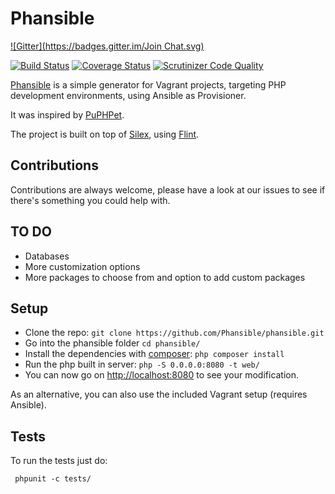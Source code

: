 # Phansible
[![Gitter](https://badges.gitter.im/Join Chat.svg)](https://gitter.im/phansible/phansible?utm_source=badge&utm_medium=badge&utm_campaign=pr-badge&utm_content=badge)

[![Build Status](https://travis-ci.org/Phansible/phansible.svg?branch=master)](https://travis-ci.org/Phansible/phansible)
[![Coverage Status](https://coveralls.io/repos/Phansible/phansible/badge.png)](https://coveralls.io/r/Phansible/phansible)
[![Scrutinizer Code Quality](https://scrutinizer-ci.com/g/Phansible/phansible/badges/quality-score.png?b=master)](https://scrutinizer-ci.com/g/Phansible/phansible/?branch=master)

[Phansible](http://phansible.com) is a simple generator for Vagrant projects, targeting PHP development environments, using Ansible as Provisioner.

It was inspired by [PuPHPet](http://puphpet.com).

The project is built on top of [Silex](http://silex.sensiolabs.org/), using [Flint](http://flint.readthedocs.org/).

## Contributions

Contributions are always welcome, please have a look at our issues to see if there's something you could help with.

## TO DO

- Databases
- More customization options
- More packages to choose from and option to add custom packages

## Setup

- Clone the repo: ```git clone https://github.com/Phansible/phansible.git```
- Go into the phansible folder ```cd phansible/```
- Install the dependencies with [composer](https://getcomposer.org/): ```php composer install```
- Run the php built in server: ```php -S 0.0.0.0:8080 -t web/``` 
- You can now go on [http://localhost:8080](http://localhost:8080) to see your modification.

As an alternative, you can also use the included Vagrant setup (requires Ansible).

## Tests
To run the tests just do:
```
 phpunit -c tests/
```

